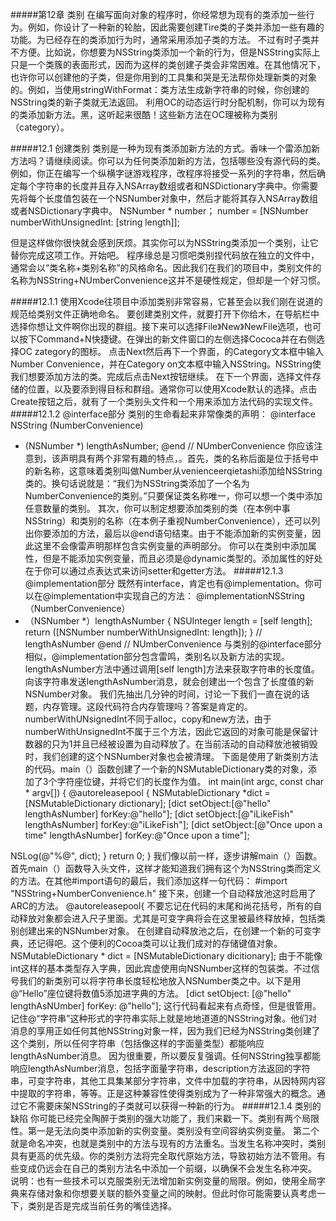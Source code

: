 #####第12章 类别
在编写面向对象的程序时，你经常想为现有的类添加一些行为。例如，你设计了一种新的轮胎，因此需要创建Tire类的子类并添加一些有趣的功能。为已经存在的类添加行为时，通常采用添加子类的方法。
不过有时子类并不方便。比如说，你想要为NSString类添加一个新的行为，但是NSString实际上只是一个类簇的表面形式，因而为这样的类创建子类会非常困难。在其他情况下，也许你可以创建他的子类，但是你用到的工具集和哭是无法帮你处理新类的对象的。例如，当使用stringWithFormat：类方法生成新字符串的时候，你创建的NSString类的新子类就无法返回。
利用OC的动态运行时分配机制，你可以为现有的类添加新方法。黑，这听起来很酷！这些新方法在OC理被称为类别（category）。


#####12.1 创建类别
类别是一种为现有类添加新方法的方式。香味一个雷添加新方法吗？请继续阅读。你可以为任何类添加新的方法，包括哪些没有源代码的类。
例如，你正在编写一个纵横字谜游戏程序，改程序将接受一系列的字符串，然后确定每个字符串的长度并且存入NSArray数组或者和NSDictionary字典中。你需要先将每个长度值包装在一个NSNumber对象中，然后才能将其存入NSArray数组或者NSDictionary字典中。
NSNumber * number；
number = [NSNumber numberWithUnsignedInt: [string length]];

但是这样做你很快就会感到厌烦。其实你可以为NSString类添加一个类别，让它替你完成这项工作。开始吧。
程序缘总是习惯吧类别捏代码放在独立的文件中，通常会以“类名称+类别名称”的风格命名。因此我们在我们的项目中，类别文件的名称为NSString+NUmberConvenience这并不是硬性规定，但却是一个好习惯。

#####12.1.1
使用Xcode往项目中添加类别非常容易，它甚至会以我们刚在说道的规范给类别文件正确地命名。
要创建类别文件，就要打开下你给木，在导航栏中选择你想让文件啊你出现的群组。接下来可以选择File》New》NewFile选项，也可以按下Command+N快捷键。在弹出的新文件窗口的左侧选择Cococa并在右侧选择OC zategory的图标。
点击Next然后再下一个界面，的Category文本框中输入Number Convenience，并在Category on文本框中输入NSString。NSString使我们想要添加方法的类。完成后点击Next按钮继续。
在下一个界面，选择文件存储的位置，以及要添到得目标和群组。通常你可以使用Xcode默认的选择。点击Create按钮之后，就有了一个类别头文件和一个用来添加方法代码的实现文件。
#####12.1.2 @interface部分
类别的生命看起来非常像类的声明：
@interface NSString (NumberConvenience)
- (NSNumber *) lengthAsNumber;
@end // NUmberConvenience
你应该注意到，该声明具有两个非常有趣的特点，。首先，类的名称后面是位于括号中的新名称，这意味着类别叫做Number从venienceerqietashi添加给NSString类的。换句话说就是：“我们为NSString类添加了一个名为NumberConvenience的类别。”只要保证类名称唯一，你可以想一个类中添加任意数量的类别。
其次，你可以制定想要添加类别的类（在本例中事NSString）和类别的名称（在本例子重视NumberConvenience），还可以列出你要添加的方法，最后以@end语句结束。由于不能添加新的实例变量，因此这里不会像雷声明那样包含实例变量的声明部分。
你可以在类别中添加属性，但是不能添加实例变量，而且必须是@dynamic类型的。添加属性的好处在于你可以通过点表达式来访问setter和getter方法。
#####12.1.3 @implementation部分
既然有interface，肯定也有@implementation。你可以在@implementation中实现自己的方法：
@implementationNSString（NumberConvenience）
- （NSNumber *）lengthAsNumber
{
NSUInteger length = [self length];
return ([NSNumber numberWithUnsignedInt: length]);
} // lengthAsNumber
@end // NUmberConvenience
与类别的@interface部分相似，@implementation部分包含雷鸣，类别名以及新方法的实现。
lengthAsNumber方法中通过调用[self length]方法来获取字符串的长度值。向该字符串发送lengthAsNumber消息，就会创建出一个包含了长度值的新NSNumber对象。
我们先抽出几分钟的时间，讨论一下我们一直在说的话题，内存管理。这段代码符合内存管理吗？答案是肯定的。numberWithUNsignedInt不同于alloc，copy和new方法，由于numberWithUnsignedInt不属于三个方法，因此它返回的对象可能是保留计数器的只为1并且已经被设置为自动释放了。在当前活动的自动释放池被销毁时，我们创建的这个NSNumber对象也会被清理。
下面是使用了新类别方法的代码。main（）函数创建了一个新的NSMutableDictionary类的对象，添加了3个字符座位键，并将它们的长度作为值。
int main(int argc, const char * argv[])
{
@autoreleasepool
{
NSMutableDictionary *dict = [NSMutableDictionary dictionary];
[dict setObject:[@"hello" lengthAsNumber]
forKey:@"hello"];
[dict setObject:[@"iLikeFish" lengthAsNumber]
forKey:@"iLikeFish"];
[dict setObject:[@"Once upon a time" lengthAsNumber]
forKey:@"Once upon a time"];

NSLog(@"%@", dict);
}
return 0;
}
我们像以前一样，逐步讲解main（）函数。
首先main（）函数导入头文件，这样才能知道我们拥有这个为NSString类而定义的方法。在其他#import语句的最后，我们添加这样一句代码：
#import "NSString+NumberConvenience.h"
接下来，创建一个自动释放池这时启用了ARC的方法。
@autoreleasepool{
不要忘记在代码的末尾和尚花括号，所有的自动释放对象都会进入尺子里面。尤其是可变字典将会在这里被最终释放掉，包括类别创建出来的NSNumber对象。
在创建自动释放池之后，在创建一个新的可变字典，还记得吧。这个便利的Cocoa类可以让我们成对的存储键值对象。
NSMutableDictionary * dict = [NSMutableDictionary dicitionary];
由于不能像int这样的基本类型存入字典，因此宾虚使用向NSNumber这样的包装类。不过信号我们的新类别可以将字符串长度轻松地放入NSNumber类之中。以下是用@“Hello”座位键将数值5添加进字典的方法。
[dict setObject: [@"hello" lengthAsNUmber] forKey: @"hello"];
这行代码看起来有点奇怪，但是很管用。记住@“字符串”这种形式的字符串实际上就是地地道道的NSString对象。他们对消息的享用正如任何其他NSString对象一样，因为我们已经为NSString类创建了这个类别，所以任何字符串（包括像这样的字面量类型）都能响应lengthAsNumber消息。
因为很重要，所以要反复强调。任何NSString独享都能响应lengthAsNumber消息，包括字面量字符串，description方法返回的字符串，可变字符串，其他工具集某部分字符串，文件中加载的字符串，从因特网内容中提取的字符串，等等。正是这种兼容性使得类别成为了一种非常强大的概念。通过它不需要床架NSString的子类就可以获得一种新的行为。
#####12.1.4 类别的缺陷
你可能已经完全陶醉于类别的强大功能了，我们来戳一下。类别有两个局限性。第一是无法向类中添加新的实例变量。类别没有空间容纳实例变量。
第二个就是命名冲突，也就是类别中的方法与现有的方法重名。当发生名称冲突时，类别具有更高的优先级。你的类别方法将完全取代原始方法，导致初始方法不管用。有些变成仍远会在自己的类别方法名中添加一个前缀，以确保不会发生名称冲突。
说明：也有一些技术可以克服类别无法增加新实例变量的局限。例如，使用全局字典来存储对象和你想要关联的额外变量之间的映射。但此时你可能需要认真考虑一下，类别是否是完成当前任务的嘴佳选择。


